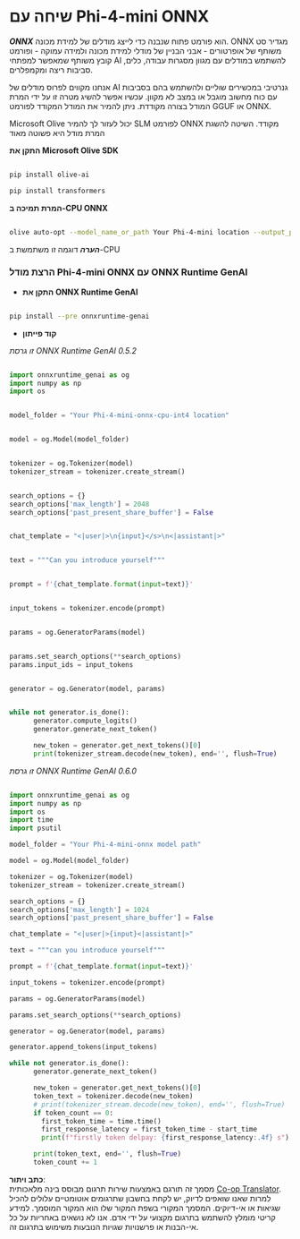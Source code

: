 <!--
CO_OP_TRANSLATOR_METADATA:
{
  "original_hash": "c98217bb3eff6c24e97b104b21632fd0",
  "translation_date": "2025-05-09T19:02:41+00:00",
  "source_file": "md/02.Application/01.TextAndChat/Phi4/ChatWithPhi4ONNX/README.md",
  "language_code": "he"
}
-->
# **שיחה עם Phi-4-mini ONNX**

***ONNX*** הוא פורמט פתוח שנבנה כדי לייצג מודלים של למידת מכונה. ONNX מגדיר סט משותף של אופרטורים - אבני הבניין של מודלי למידת מכונה ולמידה עמוקה - ופורמט קובץ משותף שמאפשר למפתחי AI להשתמש במודלים עם מגוון מסגרות עבודה, כלים, סביבות ריצה ומקמפלרים.

אנחנו מקווים לפרוס מודלים של AI גנרטיבי במכשירים שוליים ולהשתמש בהם בסביבות עם כוח מחשוב מוגבל או במצב לא מקוון. עכשיו אפשר להשיג מטרה זו על ידי המרת המודל בצורה מקודדת. ניתן להמיר את המודל המקודד לפורמט GGUF או ONNX.

Microsoft Olive יכול לעזור לך להמיר SLM לפורמט ONNX מקודד. השיטה להשגת המרת מודל היא פשוטה מאוד

**התקן את Microsoft Olive SDK**


```bash

pip install olive-ai

pip install transformers

```

**המרת תמיכה ב-CPU ONNX**

```bash

olive auto-opt --model_name_or_path Your Phi-4-mini location --output_path Your onnx ouput location --device cpu --provider CPUExecutionProvider --precision int4 --use_model_builder --log_level 1

```

***הערה*** דוגמה זו משתמשת ב-CPU


### **הרצת מודל Phi-4-mini ONNX עם ONNX Runtime GenAI**

- **התקן את ONNX Runtime GenAI**

```bash

pip install --pre onnxruntime-genai

```

- **קוד פייתון**

*זו גרסת ONNX Runtime GenAI 0.5.2*

```python

import onnxruntime_genai as og
import numpy as np
import os


model_folder = "Your Phi-4-mini-onnx-cpu-int4 location"


model = og.Model(model_folder)


tokenizer = og.Tokenizer(model)
tokenizer_stream = tokenizer.create_stream()


search_options = {}
search_options['max_length'] = 2048
search_options['past_present_share_buffer'] = False


chat_template = "<|user|>\n{input}</s>\n<|assistant|>"


text = """Can you introduce yourself"""


prompt = f'{chat_template.format(input=text)}'


input_tokens = tokenizer.encode(prompt)


params = og.GeneratorParams(model)


params.set_search_options(**search_options)
params.input_ids = input_tokens


generator = og.Generator(model, params)


while not generator.is_done():
      generator.compute_logits()
      generator.generate_next_token()

      new_token = generator.get_next_tokens()[0]
      print(tokenizer_stream.decode(new_token), end='', flush=True)

```


*זו גרסת ONNX Runtime GenAI 0.6.0*

```python

import onnxruntime_genai as og
import numpy as np
import os
import time
import psutil

model_folder = "Your Phi-4-mini-onnx model path"

model = og.Model(model_folder)

tokenizer = og.Tokenizer(model)
tokenizer_stream = tokenizer.create_stream()

search_options = {}
search_options['max_length'] = 1024
search_options['past_present_share_buffer'] = False

chat_template = "<|user|>{input}<|assistant|>"

text = """can you introduce yourself"""

prompt = f'{chat_template.format(input=text)}'

input_tokens = tokenizer.encode(prompt)

params = og.GeneratorParams(model)

params.set_search_options(**search_options)

generator = og.Generator(model, params)

generator.append_tokens(input_tokens)

while not generator.is_done():
      generator.generate_next_token()

      new_token = generator.get_next_tokens()[0]
      token_text = tokenizer.decode(new_token)
      # print(tokenizer_stream.decode(new_token), end='', flush=True)
      if token_count == 0:
        first_token_time = time.time()
        first_response_latency = first_token_time - start_time
        print(f"firstly token delpay: {first_response_latency:.4f} s")

      print(token_text, end='', flush=True)
      token_count += 1

```

**כתב ויתור**:  
מסמך זה תורגם באמצעות שירות תרגום מבוסס בינה מלאכותית [Co-op Translator](https://github.com/Azure/co-op-translator). למרות שאנו שואפים לדיוק, יש לקחת בחשבון שתרגומים אוטומטיים עלולים להכיל שגיאות או אי-דיוקים. המסמך המקורי בשפת המקור שלו הוא המקור המוסמך. למידע קריטי מומלץ להשתמש בתרגום מקצועי על ידי אדם. אנו לא נושאים באחריות על כל אי-הבנות או פרשנויות שגויות הנובעות משימוש בתרגום זה.